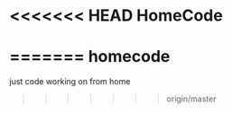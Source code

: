 <<<<<<< HEAD
HomeCode
========
=======
homecode
========

just code working on from home
>>>>>>> origin/master
